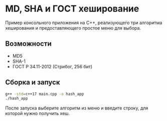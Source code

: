 # MD, SHA и ГОСТ хеширование

Пример консольного приложения на C++, реализующего три алгоритма хеширования и предоставляющего простое меню для выбора.

## Возможности

- MD5
- SHA-1
- ГОСТ Р 34.11-2012 (Стрибог, 256 бит)

## Сборка и запуск

```bash
g++ -std=c++17 main.cpp -o hash_app
./hash_app
```

После запуска выберите алгоритм из меню и введите строку, для которой нужно получить хеш.
